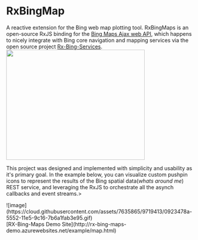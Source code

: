# RxBingMap
A reactive extension for the Bing web map plotting tool. 
RxBingMaps is an open-source RxJS binding for the [Bing Maps Ajax web API](https://msdn.microsoft.com/en-us/library/gg427610.aspx), which happens to nicely integrate with Bing core navigation and mapping services via the open source project [Rx-Bing-Services](https://github.com/erikschlegel/RxBingServices).<br>
<img width="370" height="295" src="https://cloud.githubusercontent.com/assets/7635865/9736052/fc4193f8-560c-11e5-82db-c23c91c05615.png"/>
<p>This project was designed and implemented with simplicity and usability as it's primary goal. In the example below, you can visualize custom pushpin icons to represent the results of the Bing spatial data(<i>whats around me</i>) REST service, and leveraging the RxJS to orchestrate all the asynch callbacks and event streams.></p>
![image](https://cloud.githubusercontent.com/assets/7635865/9719413/0923478a-5552-11e5-9c16-7b6a1fab3e95.gif)
<br>[RX-Bing-Maps Demo Site](http://rx-bing-maps-demo.azurewebsites.net/example/map.html)
